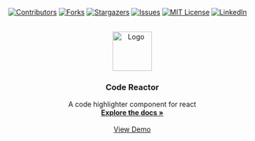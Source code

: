 [![Contributors][contributors-shield]][contributors-url]
[![Forks][forks-shield]][forks-url]
[![Stargazers][stars-shield]][stars-url]
[![Issues][issues-shield]][issues-url]
[![MIT License][license-shield]][license-url]
[![LinkedIn][linkedin-shield]][linkedin-url]

<br />
<div align="center">
  <a href="https://github.com/najmiter">
    <img src="https://avatars.githubusercontent.com/u/85332859?v=4" alt="Logo" width="80" height="80">
  </a>

  <h3 align="center">Code Reactor</h3>

  <p align="center">
    A code highlighter component for react
    <br />
    <a href="https://github.com/najmiter/"><strong>Explore the docs »</strong></a>
    <br />
    <br />
    <a href="https://github.com/najmiter">View Demo</a>
  </p>
</div>

<!-- MARKDOWN LINKS & IMAGES -->
<!-- https://www.markdownguide.org/basic-syntax/#reference-style-links -->

[contributors-shield]: https://img.shields.io/github/contributors/najmiter/code-reactor.svg?style=for-the-badge
[contributors-url]: https://github.com/najmiter/code-reactor/graphs/contributors
[forks-shield]: https://img.shields.io/github/forks/najmiter/code-reactor.svg?style=for-the-badge
[forks-url]: https://github.com/najmiter/code-reactor/network/members
[stars-shield]: https://img.shields.io/github/stars/najmiter/code-reactor.svg?style=for-the-badge
[stars-url]: https://github.com/najmiter/code-reactor/stargazers
[issues-shield]: https://img.shields.io/github/issues/najmiter/code-reactor.svg?style=for-the-badge
[issues-url]: https://github.com/najmiter/code-reactor/issues
[license-shield]: https://img.shields.io/github/license/najmiter/code-reactor.svg?style=for-the-badge
[license-url]: https://github.com/najmiter/code-reactor/blob/master/LICENSE
[linkedin-shield]: https://img.shields.io/badge/-LinkedIn-black.svg?style=for-the-badge&logo=linkedin&colorB=555
[linkedin-url]: https://linkedin.com/in/najmiter
[product-screenshot]: images/screenshot.png
[Next.js]: https://img.shields.io/badge/next.js-000000?style=for-the-badge&logo=nextdotjs&logoColor=white
[Next-url]: https://nextjs.org/
[React.js]: https://img.shields.io/badge/React-20232A?style=for-the-badge&logo=react&logoColor=61DAFB
[React-url]: https://reactjs.org/
[Vue.js]: https://img.shields.io/badge/Vue.js-35495E?style=for-the-badge&logo=vuedotjs&logoColor=4FC08D
[Vue-url]: https://vuejs.org/
[Angular.io]: https://img.shields.io/badge/Angular-DD0031?style=for-the-badge&logo=angular&logoColor=white
[Angular-url]: https://angular.io/
[Svelte.dev]: https://img.shields.io/badge/Svelte-4A4A55?style=for-the-badge&logo=svelte&logoColor=FF3E00
[Svelte-url]: https://svelte.dev/
[Laravel.com]: https://img.shields.io/badge/Laravel-FF2D20?style=for-the-badge&logo=laravel&logoColor=white
[Laravel-url]: https://laravel.com
[Bootstrap.com]: https://img.shields.io/badge/Bootstrap-563D7C?style=for-the-badge&logo=bootstrap&logoColor=white
[Bootstrap-url]: https://getbootstrap.com
[JQuery.com]: https://img.shields.io/badge/jQuery-0769AD?style=for-the-badge&logo=jquery&logoColor=white
[JQuery-url]: https://jquery.com
